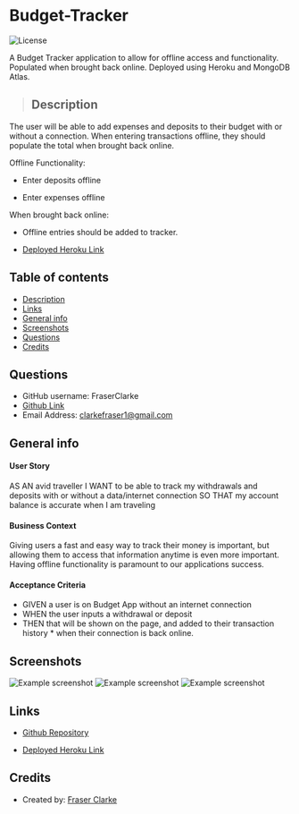 # Budget-Tracker

![License](https://img.shields.io/badge/License-MIT-blue.svg)

A Budget Tracker application to allow for offline access and functionality. Populated when brought back online.
Deployed using Heroku and MongoDB Atlas.

> ## Description

The user will be able to add expenses and deposits to their budget with or without a connection. When entering transactions offline, they should populate the total when brought back online.

Offline Functionality:

- Enter deposits offline

- Enter expenses offline

When brought back online:

- Offline entries should be added to tracker.

* [Deployed Heroku Link]()

## Table of contents

- [Description](#Description)
- [Links](#Links)
- [General info](#general-info)
- [Screenshots](#Screenshots)
- [Questions](#Questions)
- [Credits](#Credits)

## Questions

- GitHub username: FraserClarke
- [Github Link](https://github.com/FraserClarke)
- Email Address: clarkefraser1@gmail.com

## General info

#### User Story

AS AN avid traveller
I WANT to be able to track my withdrawals and deposits with or without a data/internet connection
SO THAT my account balance is accurate when I am traveling

#### Business Context

Giving users a fast and easy way to track their money is important, but allowing them to access that information anytime is even more important. Having offline functionality is paramount to our applications success.

#### Acceptance Criteria

- GIVEN a user is on Budget App without an internet connection
- WHEN the user inputs a withdrawal or deposit
- THEN that will be shown on the page, and added to their transaction history \* when their connection is back online.

## Screenshots

![Example screenshot]()
![Example screenshot]()
![Example screenshot]()

## Links

- [Github Repository](https://github.com/FraserClarke/Budget-Tracker)

- [Deployed Heroku Link]()

## Credits

- Created by: [Fraser Clarke](https://github.com/FraserClarke)
